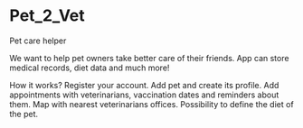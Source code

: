 # Pet_2_Vet
Pet care helper

We want to help pet owners take better care of  their friends. App can store medical records, diet data and much more!

How it works?
  Register your account.
  Add pet and create its profile.
  Add appointments with veterinarians, vaccination dates and reminders about them.
  Map with nearest veterinarians offices.
  Possibility to define the diet of the pet.
